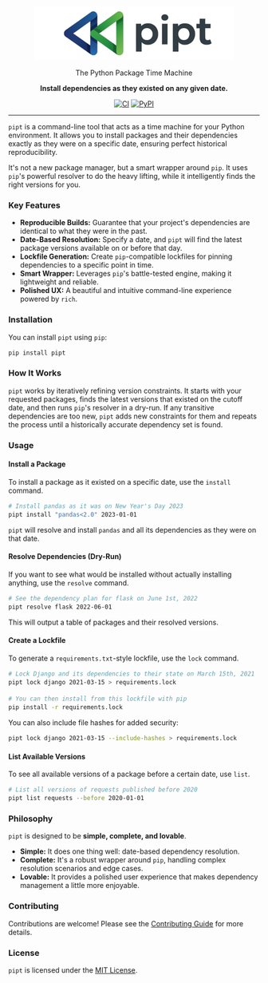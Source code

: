 <div align="center">
  <img src="assets/logo.png" alt="pipt Logo" width="400"/>
  <p align="center">
    The Python Package Time Machine
  </p>
  <p align="center">
    <strong>Install dependencies as they existed on any given date.</strong>
  </p>
  <p align="center">
    <a href="https://github.com/OsamaS99/pipt/actions"><img alt="CI" src="https://github.com/OsamaS99/pipt/actions/workflows/ci.yml/badge.svg"></a>
    <a href="https://pypi.org/project/pipt"><img alt="PyPI" src="https://img.shields.io/pypi/v/pipt"></a>
  </p>
</div>

---

`pipt` is a command-line tool that acts as a time machine for your Python environment. It allows you to install packages and their dependencies exactly as they were on a specific date, ensuring perfect historical reproducibility.

It's not a new package manager, but a smart wrapper around `pip`. It uses `pip`'s powerful resolver to do the heavy lifting, while it intelligently finds the right versions for you.

### Key Features

- **Reproducible Builds:** Guarantee that your project's dependencies are identical to what they were in the past.
- **Date-Based Resolution:** Specify a date, and `pipt` will find the latest package versions available on or before that day.
- **Lockfile Generation:** Create `pip`-compatible lockfiles for pinning dependencies to a specific point in time.
- **Smart Wrapper:** Leverages `pip`'s battle-tested engine, making it lightweight and reliable.
- **Polished UX:** A beautiful and intuitive command-line experience powered by `rich`.

### Installation

You can install `pipt` using `pip`:

```bash
pip install pipt
```

### How It Works

`pipt` works by iteratively refining version constraints. It starts with your requested packages, finds the latest versions that existed on the cutoff date, and then runs `pip`'s resolver in a dry-run. If any transitive dependencies are too new, `pipt` adds new constraints for them and repeats the process until a historically accurate dependency set is found.

### Usage

#### Install a Package

To install a package as it existed on a specific date, use the `install` command.

```bash
# Install pandas as it was on New Year's Day 2023
pipt install "pandas<2.0" 2023-01-01
```

`pipt` will resolve and install `pandas` and all its dependencies as they were on that date.

#### Resolve Dependencies (Dry-Run)

If you want to see what would be installed without actually installing anything, use the `resolve` command.

```bash
# See the dependency plan for flask on June 1st, 2022
pipt resolve flask 2022-06-01
```

This will output a table of packages and their resolved versions.

#### Create a Lockfile

To generate a `requirements.txt`-style lockfile, use the `lock` command.

```bash
# Lock Django and its dependencies to their state on March 15th, 2021
pipt lock django 2021-03-15 > requirements.lock

# You can then install from this lockfile with pip
pip install -r requirements.lock
```

You can also include file hashes for added security:

```bash
pipt lock django 2021-03-15 --include-hashes > requirements.lock
```

#### List Available Versions

To see all available versions of a package before a certain date, use `list`.

```bash
# List all versions of requests published before 2020
pipt list requests --before 2020-01-01
```

### Philosophy

`pipt` is designed to be **simple, complete, and lovable**.

- **Simple:** It does one thing well: date-based dependency resolution.
- **Complete:** It's a robust wrapper around `pip`, handling complex resolution scenarios and edge cases.
- **Lovable:** It provides a polished user experience that makes dependency management a little more enjoyable.

### Contributing

Contributions are welcome! Please see the [Contributing Guide](CONTRIBUTING.md) for more details.

### License

`pipt` is licensed under the [MIT License](LICENSE).
